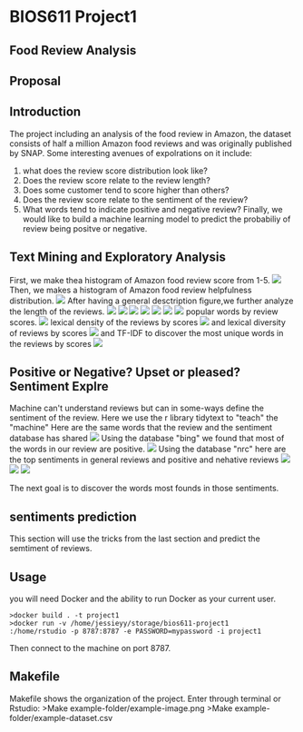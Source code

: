 BIOS611 Project1
========================================
Food Review Analysis
-------------------------------------------
Proposal
-------------------------------------------
Introduction
-------------------------------------------

The project including an analysis of the food review in Amazon, the dataset consists of half a million Amazon food reviews and was originally published by SNAP.
Some interesting avenues of expolrations on it include:
1. what does the review score distribution look like?
2. Does the review score relate to the review length?
3. Does some customer tend to score higher than others?
4. Does the review score relate to the sentiment of the review?
5. What words tend to indicate positive and negative review?
Finally, we would like to build a machine learning model to predict the probabiliy of review being positve or negative.


Text Mining and Exploratory Analysis
------------------------------------------
First, we make thea histogram of Amazon food review score from 1-5.
![](assets/Overall_score_distribution.png)
Then, we makes a histogram of Amazon food review helpfulness distribution.
![](assets/Helpfulness_of_the_review.png)
After having a general desctription figure,we further analyze the length of the reviews.
![](assets/distribution_of_review_length.png)
![](assets/distribution_of_review_length.png)
![](assets/distribution_of_review_length_score=1.png)
![](assets/distribution_of_review_length_score=2.png) 
![](assets/distribution_of_review_length_score=3.png) 
![](assets/distribution_of_review_length_score=4.png) 
![](assets/distribution_of_review_length_score=5.png) 
popular words by review scores.
![](assets/Popular_Words_by_Review_Scores.png)
lexical density of the reviews by scores
![](assets/lexical_density.png)
and lexical diversity of reviews by scores
![](assets/lexical_density.png)
and TF-IDF to discover the most unique words in the reviews by scores
![](assets/TF-IDF.pngg)


Positive or Negative? Upset or pleased? Sentiment Explre
------------------------------------------
Machine can't understand reviews but can in some-ways define the sentiment of the review.
Here we use the r library tidytext to "teach" the "machine"
Here are the same words that the review and the sentiment database has shared
![](assets/sentiment_match_in_three_database.png)
Using the database "bing" we found that most of the words in our review are positive.
![](assets/review_bing_sentiment.png)
Using the database "nrc" here are the top sentiments in general reviews and positive and nehative reviews
![](assets/review_nrc_sentiment.png)
![](assets/score1review_nrc_sentiment.png)
![](assets/score5review_nrc_sentiment.png)

The next goal is to discover the words most founds in those sentiments.

sentiments prediction
--------------------------------------------
This section will use the tricks from the last section and predict the semtiment of reviews.




Usage
-------------------------------------------

you will need Docker and the ability to run Docker as your current user.

    >docker build . -t project1
    >docker run -v /home/jessieyy/storage/bios611-project1
	:/home/rstudio -p 8787:8787 -e PASSWORD=mypassword -i project1
Then connect to the machine on port 8787.

Makefile
-------------------------------------------
Makefile shows the organization of the project.
Enter through terminal or Rstudio:
    >Make example-folder/example-image.png
    >Make example-folder/example-dataset.csv
